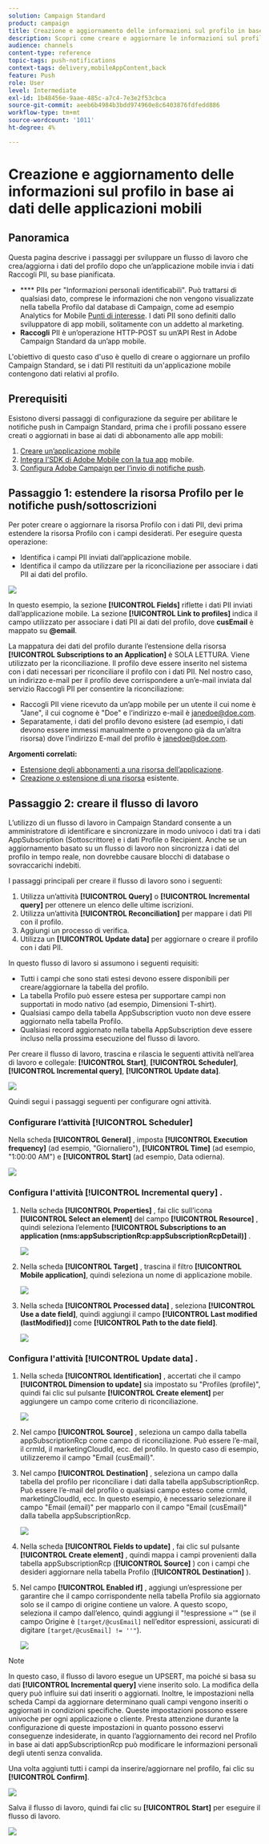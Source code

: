 ```yaml
---
solution: Campaign Standard
product: campaign
title: Creazione e aggiornamento delle informazioni sul profilo in base ai dati delle applicazioni mobili
description: Scopri come creare e aggiornare le informazioni sul profilo in base ai dati delle applicazioni mobili.
audience: channels
content-type: reference
topic-tags: push-notifications
context-tags: delivery,mobileAppContent,back
feature: Push
role: User
level: Intermediate
exl-id: 1b48456e-9aae-485c-a7c4-7e3e2f53cbca
source-git-commit: aeeb6b4984b3bdd974960e8c6403876fdfedd886
workflow-type: tm+mt
source-wordcount: '1011'
ht-degree: 4%

---
```


# Creazione e aggiornamento delle informazioni sul profilo in base ai dati delle applicazioni mobili

## Panoramica

Questa pagina descrive i passaggi per sviluppare un flusso di lavoro che crea/aggiorna i dati del profilo dopo che un’applicazione mobile invia i dati Raccogli PII, su base pianificata.

* **** PIIs per &quot;Informazioni personali identificabili&quot;. Può trattarsi di qualsiasi dato, comprese le informazioni che non vengono visualizzate nella tabella Profilo dal database di Campaign, come ad esempio Analytics for Mobile [Punti di interesse](../../integrating/using/about-campaign-points-of-interest-data-integration.md). I dati PII sono definiti dallo sviluppatore di app mobili, solitamente con un addetto al marketing.
* **Raccogli** PII è un’operazione HTTP-POST su un’API Rest in Adobe Campaign Standard da un’app mobile.

L&#39;obiettivo di questo caso d&#39;uso è quello di creare o aggiornare un profilo Campaign Standard, se i dati PII restituiti da un&#39;applicazione mobile contengono dati relativi al profilo.

## Prerequisiti

Esistono diversi passaggi di configurazione da seguire per abilitare le notifiche push in Campaign Standard, prima che i profili possano essere creati o aggiornati in base ai dati di abbonamento alle app mobili:

1. [Creare un’applicazione mobile](../../administration/using/configuring-a-mobile-application.md)
1. [Integra l’SDK di Adobe Mobile con la tua app](https://helpx.adobe.com/it/campaign/kb/integrate-mobile-sdk.html) mobile.
1. [Configura Adobe Campaign per l’invio di notifiche push](https://docs.adobe.com/content/help/it-IT/campaign-standard/using/administrating/configuring-channels/configuring-a-mobile-application.html).

## Passaggio 1: estendere la risorsa Profilo per le notifiche push/sottoscrizioni

Per poter creare o aggiornare la risorsa Profilo con i dati PII, devi prima estendere la risorsa Profilo con i campi desiderati. Per eseguire questa operazione:

* Identifica i campi PII inviati dall’applicazione mobile.
* Identifica il campo da utilizzare per la riconciliazione per associare i dati PII ai dati del profilo.

![](assets/update_profile1.png)

In questo esempio, la sezione **[!UICONTROL Fields]** riflette i dati PII inviati dall’applicazione mobile. La sezione **[!UICONTROL Link to profiles]** indica il campo utilizzato per associare i dati PII ai dati del profilo, dove **cusEmail** è mappato su **@email**.

La mappatura dei dati del profilo durante l’estensione della risorsa **[!UICONTROL Subscriptions to an Application]** è SOLA LETTURA. Viene utilizzato per la riconciliazione. Il profilo deve essere inserito nel sistema con i dati necessari per riconciliare il profilo con i dati PII. Nel nostro caso, un indirizzo e-mail per il profilo deve corrispondere a un’e-mail inviata dal servizio Raccogli PII per consentire la riconciliazione:

* Raccogli PII viene ricevuto da un’app mobile per un utente il cui nome è &quot;Jane&quot;, il cui cognome è &quot;Doe&quot; e l’indirizzo e-mail è janedoe@doe.com.
* Separatamente, i dati del profilo devono esistere (ad esempio, i dati devono essere immessi manualmente o provengono già da un’altra risorsa) dove l’indirizzo E-mail del profilo è janedoe@doe.com.

**Argomenti correlati:**

* [Estensione degli abbonamenti a una risorsa dell’applicazione](../../developing/using/extending-the-subscriptions-to-an-application-resource.md).
* [Creazione o estensione di una risorsa](../../developing/using/key-steps-to-add-a-resource.md) esistente.

## Passaggio 2: creare il flusso di lavoro

L’utilizzo di un flusso di lavoro in Campaign Standard consente a un amministratore di identificare e sincronizzare in modo univoco i dati tra i dati AppSubscription (Sottoscrittore) e i dati Profile o Recipient. Anche se un aggiornamento basato su un flusso di lavoro non sincronizza i dati del profilo in tempo reale, non dovrebbe causare blocchi di database o sovraccarichi indebiti.

I passaggi principali per creare il flusso di lavoro sono i seguenti:

1. Utilizza un’attività **[!UICONTROL Query]** o **[!UICONTROL Incremental query]** per ottenere un elenco delle ultime iscrizioni.
1. Utilizza un’attività **[!UICONTROL Reconciliation]** per mappare i dati PII con il profilo.
1. Aggiungi un processo di verifica.
1. Utilizza un **[!UICONTROL Update data]** per aggiornare o creare il profilo con i dati PII.

In questo flusso di lavoro si assumono i seguenti requisiti:

* Tutti i campi che sono stati estesi devono essere disponibili per creare/aggiornare la tabella del profilo.
* La tabella Profilo può essere estesa per supportare campi non supportati in modo nativo (ad esempio, Dimensioni T-shirt).
* Qualsiasi campo della tabella AppSubscription vuoto non deve essere aggiornato nella tabella Profilo.
* Qualsiasi record aggiornato nella tabella AppSubscription deve essere incluso nella prossima esecuzione del flusso di lavoro.

Per creare il flusso di lavoro, trascina e rilascia le seguenti attività nell’area di lavoro e collegale: **[!UICONTROL Start]**, **[!UICONTROL Scheduler]**, **[!UICONTROL Incremental query]**, **[!UICONTROL Update data]**.

![](assets/update_profile0.png)

Quindi segui i passaggi seguenti per configurare ogni attività.

### Configurare l’attività **[!UICONTROL Scheduler]**

Nella scheda **[!UICONTROL General]** , imposta **[!UICONTROL Execution frequency]** (ad esempio, &quot;Giornaliero&quot;), **[!UICONTROL Time]** (ad esempio, &quot;1:00:00 AM&quot;) e **[!UICONTROL Start]** (ad esempio, Data odierna).

![](assets/update_profile2.png)

### Configura l&#39;attività **[!UICONTROL Incremental query]** .

1. Nella scheda **[!UICONTROL Properties]** , fai clic sull’icona **[!UICONTROL Select an element]** del campo **[!UICONTROL Resource]** , quindi seleziona l’elemento **[!UICONTROL Subscriptions to an application (nms:appSubscriptionRcp:appSubscriptionRcpDetail)]** .

   ![](assets/update_profile3.png)

1. Nella scheda **[!UICONTROL Target]** , trascina il filtro **[!UICONTROL Mobile application]**, quindi seleziona un nome di applicazione mobile.

   ![](assets/update_profile4.png)

1. Nella scheda **[!UICONTROL Processed data]** , seleziona **[!UICONTROL Use a date field]**, quindi aggiungi il campo **[!UICONTROL Last modified (lastModified)]** come **[!UICONTROL Path to the date field]**.

   ![](assets/update_profile5.png)

### Configura l&#39;attività **[!UICONTROL Update data]** .

1. Nella scheda **[!UICONTROL Identification]** , accertati che il campo **[!UICONTROL Dimension to update]** sia impostato su &quot;Profiles (profile)&quot;, quindi fai clic sul pulsante **[!UICONTROL Create element]** per aggiungere un campo come criterio di riconciliazione.

   ![](assets/update_profile_createelement.png)

1. Nel campo **[!UICONTROL Source]** , seleziona un campo dalla tabella appSubscriptionRcp come campo di riconciliazione. Può essere l’e-mail, il crmId, il marketingCloudId, ecc. del profilo. In questo caso di esempio, utilizzeremo il campo &quot;Email (cusEmail)&quot;.

1. Nel campo **[!UICONTROL Destination]** , seleziona un campo dalla tabella del profilo per riconciliare i dati dalla tabella appSubscriptionRcp. Può essere l’e-mail del profilo o qualsiasi campo esteso come crmId, marketingCloudId, ecc. In questo esempio, è necessario selezionare il campo &quot;Email (email)&quot; per mapparlo con il campo &quot;Email (cusEmail)&quot; dalla tabella appSubscriptionRcp.

   ![](assets/update_profile7.png)

1. Nella scheda **[!UICONTROL Fields to update]** , fai clic sul pulsante **[!UICONTROL Create element]** , quindi mappa i campi provenienti dalla tabella appSubscriptionRcp (**[!UICONTROL Source]** ) con i campi che desideri aggiornare nella tabella Profilo (**[!UICONTROL Destination]** ).

1. Nel campo **[!UICONTROL Enabled if]** , aggiungi un’espressione per garantire che il campo corrispondente nella tabella Profilo sia aggiornato solo se il campo di origine contiene un valore. A questo scopo, seleziona il campo dall’elenco, quindi aggiungi il &quot;!espressione =&#39;&quot; (se il campo Origine è `[target/@cusEmail]` nell’editor espressioni, assicurati di digitare `[target/@cusEmail] != ''"`).

   ![](assets/update_profile8.png)

>[!NOTE]
>
>In questo caso, il flusso di lavoro esegue un UPSERT, ma poiché si basa su dati **[!UICONTROL Incremental query]** viene inserito solo. La modifica della query può influire sui dati inseriti o aggiornati.
>Inoltre, le impostazioni nella scheda Campi da aggiornare determinano quali campi vengono inseriti o aggiornati in condizioni specifiche. Queste impostazioni possono essere univoche per ogni applicazione o cliente.
>Presta attenzione durante la configurazione di queste impostazioni in quanto possono esservi conseguenze indesiderate, in quanto l’aggiornamento dei record nel Profilo in base ai dati appSubscriptionRcp può modificare le informazioni personali degli utenti senza convalida.

Una volta aggiunti tutti i campi da inserire/aggiornare nel profilo, fai clic su **[!UICONTROL Confirm]**.

![](assets/update_profile9.png)

Salva il flusso di lavoro, quindi fai clic su **[!UICONTROL Start]** per eseguire il flusso di lavoro.

![](assets/update_profile10.png)

